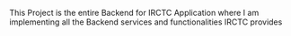 This Project is the entire Backend for IRCTC Application where I am implementing all the Backend services and functionalities IRCTC provides
